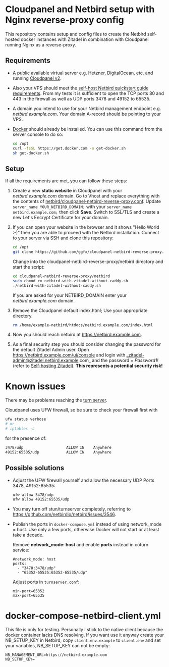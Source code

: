 # Cloudpanel and Netbird setup with Nginx reverse-proxy config

This repository contains setup and config files to create the Netbird self-hosted docker instances with Zitadel in combination with Cloudpanel running Nginx as a reverse-proxy.

## Requirements

* A public available virtual server e.g. Hetzner, DigitalOcean, etc. and running [Cloudpanel v2](https://www.cloudpanel.io/docs/v2/getting-started/).

* Also your VPS should meet the [self-host Netbird quickstart guide requirements](https://docs.netbird.io/selfhosted/selfhosted-quickstart#requirements). From my tests it is sufficient to open the TCP ports 80 and 443 in the firewall as well as UDP ports 3478 and 49152 to 65535.

* A domain you intend to use for your Netbird management endpoint e.g. _netbird.example.com_. Your domain A-record should be pointing to your VPS.

* [Docker](https://github.com/docker/docker-install) should already be installed. You can use this command from the server console to do so:
    ```sh
    cd /opt
    curl -fsSL https://get.docker.com -o get-docker.sh
    sh get-docker.sh
    ```

## Setup

If all the requirements are met, you can follow these steps:

1. Create a new **static website** in Cloudpanel with your _netbird.example.com_ domain. Go to Vhost and replace everything with the contents of [netbird/cloudpanel-netbird-reverse-proxy.conf](https://github.com/ggfx/cloudpanel-netbird-reverse-proxy/blob/main/netbird/cloudpanel-netbird-reverse-proxy.conf). Update `server_name YOUR_NETBIRD_DOMAIN;` with your `server_name netbird.example.com;` then click **Save**.
Switch to SSL/TLS and create a new Let's Encrypt Certificate for your domain.

1. If you can open your website in the browser and it shows "Hello World :-)" then you are able to proceed with the Netbird installation. Connect to your server via SSH and clone this repository:
    ```sh
    cd /opt
    git clone https://github.com/ggfx/cloudpanel-netbird-reverse-proxy.git
    ```
    Change into the cloudpanel-netbird-reverse-proxy/netbird directory and start the script:
    ```sh
    cd cloudpanel-netbird-reverse-proxy/netbird
    sudo chmod +x netbird-with-zitadel-without-caddy.sh
    ./netbird-with-zitadel-without-caddy.sh
    ```
    If you are asked for your NETBIRD_DOMAIN enter your _netbird.example.com_ domain.

1. Remove the Cloudpanel default index.html; Use your appropriate directory.
    ```sh
    rm /home/example-netbird/htdocs/netbird.example.com/index.html
    ```

1. Now you should reach netbird at https://netbird.example.com.

1. As a final security step you should consider changing the password for the default Zitadel Admin user. Open https://netbird.example.com/ui/console and login with _zitadel-admin@zitadel.netbird.example.com_ and the password = _Password1!_ (refer to [Self-hosting Zitadel](https://zitadel.com/docs/self-hosting/deploy/compose)). **This represents a potential security risk!**


# Known issues

There may be problems reaching the [turn server](https://github.com/netbirdio/netbird/issues/2567). 

Cloudpanel uses UFW firewall, so be sure to check your firewall first with
```sh
ufw status verbose
# or
# iptables -L
```
for the presence of:
```sh
3478/udp                   ALLOW IN    Anywhere
49152:65535/udp            ALLOW IN    Anywhere
```

## Possible solutions

* Adjust the UFW firewall yourself and allow the necessary UDP Ports 3478, 49152-65535:
    ```sh
    ufw allow 3478/udp
    ufw allow 49152:65535/udp
    ```

* You may turn off stun/turnserver completely, referring to https://github.com/netbirdio/netbird/issues/3546.

* Publish the ports in `docker-compose.yml` instead of using network_mode = host. Use only a few ports, otherwise Docker will not start or at least take a decade.

    Remove **network_mode: host** and enable **ports** instead in coturn service:
    ```env
    #network_mode: host
    ports:
      - "3478:3478/udp"
      - "65352-65535:65352-65535/udp"
    ```
    Adjust ports in `turnserver.conf`:
    ```env
    min-port=65352
    max-port=65535
    ```


# docker-compose-netbird-client.yml

This file is only for testing. Personally I stick to the native client because the docker container lacks DNS resolving. If you want use it anyway create your NB_SETUP_KEY in Netbird, copy `client.env.example` to `client.env` and set your variables, NB_SETUP_KEY can not be empty:
```env
NB_MANAGEMENT_URL=https://netbird.example.com
NB_SETUP_KEY=
```